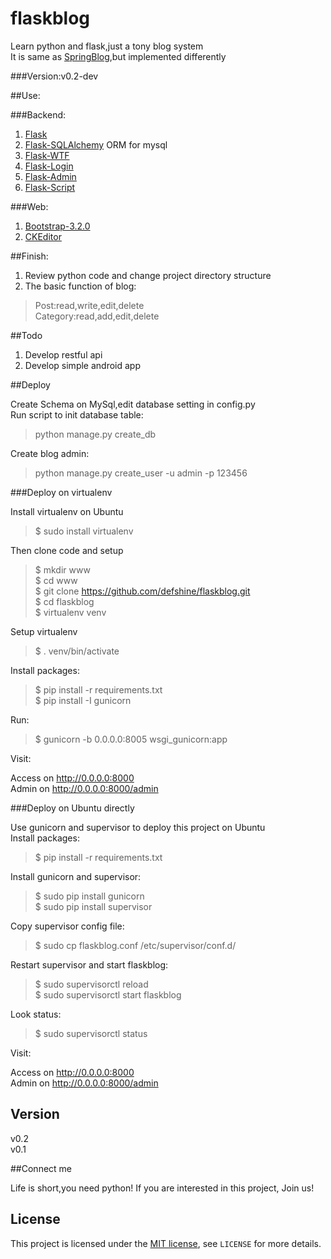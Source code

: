 flaskblog
=========

Learn python and flask,just a tony blog system  
It is same as [SpringBlog](https://github.com/defshine/SpringBlog),but implemented differently  
  
###Version:v0.2-dev  

##Use:    
  
###Backend:  

  1. [Flask](http://flask.pocoo.org/)
  2. [Flask-SQLAlchemy](https://pythonhosted.org/Flask-SQLAlchemy/) ORM for mysql  
  3. [Flask-WTF](https://flask-wtf.readthedocs.org/en/latest/)
  4. [Flask-Login](https://flask-login.readthedocs.org/en/latest/)  
  5. [Flask-Admin](http://flask-admin.readthedocs.org/en/latest/)  
  6. [Flask-Script](http://flask-script.readthedocs.org/en/latest/)

###Web:  
  
  1. [Bootstrap-3.2.0](http://getbootstrap.com/)    
  2. [CKEditor](http://ckeditor.com/)

##Finish:   
  
1. Review python code and change project directory structure  
2. The basic function of blog:  
  
> Post:read,write,edit,delete  
> Category:read,add,edit,delete  

##Todo   

1. Develop restful api    
2. Develop simple android app

##Deploy    
 
Create Schema on MySql,edit database setting in config.py  
Run script to init database table:  
 
> python manage.py create_db

Create blog admin:  
 
> python manage.py create_user -u admin -p 123456 

###Deploy on virtualenv  
  
Install virtualenv on Ubuntu  
 
> $ sudo install virtualenv
  
Then clone code and setup  

> $ mkdir www  
> $ cd www  
> $ git clone https://github.com/defshine/flaskblog.git  
> $ cd flaskblog  
> $ virtualenv venv  
  
Setup virtualenv  
  
> $ . venv/bin/activate
  
Install packages:  

> $ pip install -r requirements.txt  
> $ pip install -I gunicorn  

Run:  
  
> $ gunicorn -b 0.0.0.0:8005 wsgi_gunicorn:app  

Visit:  
  
Access on http://0.0.0.0:8000  
Admin on http://0.0.0.0:8000/admin  

###Deploy on Ubuntu directly

Use gunicorn and supervisor to deploy this project on Ubuntu  
Install packages:    

> $ pip install -r requirements.txt    

Install gunicorn and supervisor:  

> $ sudo pip install gunicorn  
> $ sudo pip install supervisor  

Copy supervisor config file:  

> $ sudo cp flaskblog.conf /etc/supervisor/conf.d/ 

Restart supervisor and start flaskblog:  
  
> $ sudo supervisorctl reload  
> $ sudo supervisorctl start flaskblog  

Look status:  

> $ sudo supervisorctl status  

Visit:    
    
Access on http://0.0.0.0:8000  
Admin on http://0.0.0.0:8000/admin  

## Version  

v0.2  
v0.1    
 
##Connect me  

Life is short,you need python!
If you are interested in this project, Join us!  

## License  

This project is licensed under the [MIT license](http://opensource.org/licenses/MIT), see `LICENSE` for more details.
